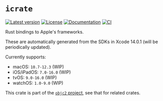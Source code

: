 # `icrate`

[![Latest version](https://badgen.net/crates/v/icrate)](https://crates.io/crates/icrate)
[![License](https://badgen.net/badge/license/MIT/blue)](../LICENSE.txt)
[![Documentation](https://docs.rs/icrate/badge.svg)](https://docs.rs/icrate/)
[![CI](https://github.com/madsmtm/objc2/actions/workflows/ci.yml/badge.svg)](https://github.com/madsmtm/objc2/actions/workflows/ci.yml)

Rust bindings to Apple's frameworks.

These are automatically generated from the SDKs in Xcode 14.0.1 (will be periodically updated).

Currently supports:
- macOS: `10.7-12.3` (WIP)
- iOS/iPadOS: `7.0-16.0` (WIP)
- tvOS: `9.0-16.0` (WIP)
- watchOS: `1.0-9.0` (WIP)

This crate is part of the [`objc2` project](https://github.com/madsmtm/objc2),
see that for related crates.
